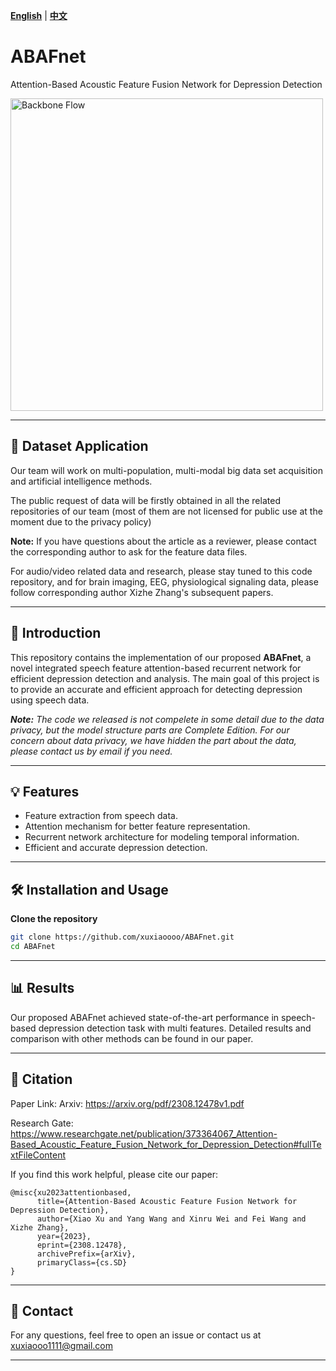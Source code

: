 **[English](README.md)** | **[中文](README_CN.md)**

# ABAFnet
Attention-Based Acoustic Feature Fusion Network for Depression Detection

<img src="https://github.com/xuxiaoooo/ABAFnet/blob/main/draw/fig2.jpg" width="500" height="500" alt="Backbone Flow"/><br/>

---

## 📙 Dataset Application

Our team will work on multi-population, multi-modal big data set acquisition and artificial intelligence methods.

The public request of data will be firstly obtained in all the related repositories of our team (most of them are not licensed for public use at the moment due to the privacy policy)

**Note:** If you have questions about the article as a reviewer, please contact the corresponding author to ask for the feature data files.

For audio/video related data and research, please stay tuned to this code repository, and for brain imaging, EEG, physiological signaling data, please follow corresponding author Xizhe Zhang's subsequent papers.

---

## 📌 Introduction

This repository contains the implementation of our proposed **ABAFnet**, a novel integrated speech feature attention-based recurrent network for efficient depression detection and analysis. The main goal of this project is to provide an accurate and efficient approach for detecting depression using speech data.

_**Note:** The code we released is not compelete in some detail due to the data privacy, but the model structure parts are Complete Edition. For our concern about data privacy, we have hidden the part about the data, please contact us by email if you need._

---

## 💡 Features
- Feature extraction from speech data.
- Attention mechanism for better feature representation.
- Recurrent network architecture for modeling temporal information.
- Efficient and accurate depression detection.

---

## 🛠️ Installation and Usage
**Clone the repository**
```bash
git clone https://github.com/xuxiaoooo/ABAFnet.git
cd ABAFnet
```
---

## 📊 Results

Our proposed ABAFnet achieved state-of-the-art performance in speech-based depression detection task with multi features. Detailed results and comparison with other methods can be found in our paper.

---

## 📄 Citation
Paper Link: 
Arxiv: https://arxiv.org/pdf/2308.12478v1.pdf


Research Gate: https://www.researchgate.net/publication/373364067_Attention-Based_Acoustic_Feature_Fusion_Network_for_Depression_Detection#fullTextFileContent

If you find this work helpful, please cite our paper:
```
@misc{xu2023attentionbased,
      title={Attention-Based Acoustic Feature Fusion Network for Depression Detection}, 
      author={Xiao Xu and Yang Wang and Xinru Wei and Fei Wang and Xizhe Zhang},
      year={2023},
      eprint={2308.12478},
      archivePrefix={arXiv},
      primaryClass={cs.SD}
}
```

---

## 📧 Contact

For any questions, feel free to open an issue or contact us at xuxiaooo1111@gmail.com

---

